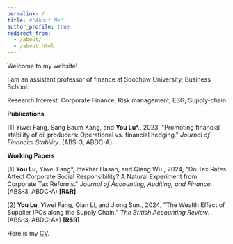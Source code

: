 ```yaml
---
permalink: /
title: #"About Me"
author_profile: true
redirect_from: 
  - /about/
  - /about.html
---
```


Welcome to my website!

I am an assistant professor of finance at Soochow University, Business School.

Research Interest: Corporate Finance, Risk management, ESG, Supply-chain

**Publications**

[1] Yiwei Fang, Sang Baum Kang, and **You Lu***., 2023, "Promoting financial stability of oil producers: Operational vs. financial hedging." _Journal of Financial Stability_. (ABS-3, ABDC-A)

**Working Papers**

[1] **You Lu**, Yiwei Fang*, Iftekhar Hasan, and Qiang Wu., 2024, "Do Tax Rates Affect Corporate Social Responsibility? A Natural Experiment from Corporate Tax Reforms." _Journal of Accounting, Auditing, and Finance_. (ABS-3, ABDC-A) **[R&R]**

[2] **You Lu**, Yiwei Fang, Qian Li, and Jiong Sun., 2024, "The Wealth Effect of Supplier IPOs along the Supply Chain." _The British Accounting Review_. (ABS-3, ABDC-A*) **[R&R]**

Here is my [CV](../assets/CV_202403.pdf).


